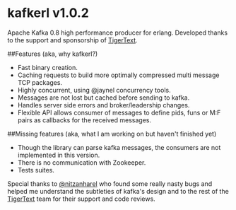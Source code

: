 kafkerl v1.0.2
==============

Apache Kafka 0.8 high performance producer for erlang.
Developed thanks to the support and sponsorship of [TigerText](http://www.tigertext.com/).

##Features (aka, why kafkerl?)
 - Fast binary creation.
 - Caching requests to build more optimally compressed multi message TCP packages.
 - Highly concurrent, using @jaynel concurrency tools.
 - Messages are not lost but cached before sending to kafka.
 - Handles server side errors and broker/leadership changes.
 - Flexible API allows consumer of messages to define pids, funs or M:F pairs as callbacks for the received messages.

##Missing features (aka, what I am working on but haven't finished yet)
 - Though the library can parse kafka messages, the consumers are not implemented in this version.
 - There is no communication with Zookeeper.
 - Tests suites.



Special thanks to [@nitzanharel](https://github.com/nitzanharel) who found some really nasty bugs and helped me understand the subtleties of kafka's design and to the rest of the [TigerText](http://www.tigertext.com/) team for their support and code reviews.
